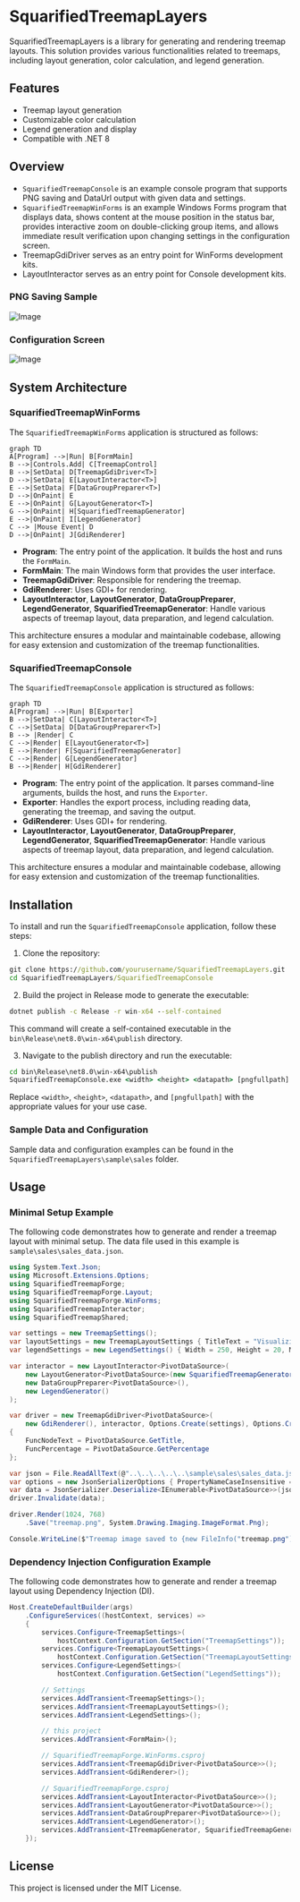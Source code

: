 # SquarifiedTreemapLayers

SquarifiedTreemapLayers is a library for generating and rendering treemap layouts. This solution provides various functionalities related to treemaps, including layout generation, color calculation, and legend generation.

## Features

- Treemap layout generation
- Customizable color calculation
- Legend generation and display
- Compatible with .NET 8

## Overview

- `SquarifiedTreemapConsole` is an example console program that supports PNG saving and DataUrl output with given data and settings.
- `SquarifiedTreemapWinForms` is an example Windows Forms program that displays data, shows content at the mouse position in the status bar, provides interactive zoom on double-clicking group items, and allows immediate result verification upon changing settings in the configuration screen.
- TreemapGdiDriver serves as an entry point for WinForms development kits.
- LayoutInteractor serves as an entry point for Console development kits.

### PNG Saving Sample

![Image](https://github.com/user-attachments/assets/c64b0c15-c753-4978-afa0-f73f93567d6a)

### Configuration Screen

![Image](https://github.com/user-attachments/assets/1db306a3-35a4-4b03-bb63-ea086d812807)

## System Architecture

### SquarifiedTreemapWinForms

The `SquarifiedTreemapWinForms` application is structured as follows:

```mermaid
graph TD 
A[Program] -->|Run| B[FormMain] 
B -->|Controls.Add| C[TreemapControl] 
B -->|SetData| D[TreemapGdiDriver<T>]
D -->|SetData| E[LayoutInteractor<T>] 
E -->|SetData| F[DataGroupPreparer<T>] 
D -->|OnPaint| E
E -->|OnPaint| G[LayoutGenerator<T>] 
G -->|OnPaint| H[SquarifiedTreemapGenerator] 
E -->|OnPaint| I[LegendGenerator]
C --> |Mouse Event| D
D -->|OnPaint| J[GdiRenderer] 
```

- **Program**: The entry point of the application. It builds the host and runs the `FormMain`.
- **FormMain**: The main Windows form that provides the user interface.
- **TreemapGdiDriver<T>**: Responsible for rendering the treemap.
- **GdiRenderer**: Uses GDI+ for rendering.
- **LayoutInteractor<T>**, **LayoutGenerator<T>**, **DataGroupPreparer<T>**, **LegendGenerator**, **SquarifiedTreemapGenerator**: Handle various aspects of treemap layout, data preparation, and legend calculation.

This architecture ensures a modular and maintainable codebase, allowing for easy extension and customization of the treemap functionalities.

### SquarifiedTreemapConsole

The `SquarifiedTreemapConsole` application is structured as follows:

```mermaid
graph TD 
A[Program] -->|Run| B[Exporter] 
B -->|SetData| C[LayoutInteractor<T>] 
C -->|SetData| D[DataGroupPreparer<T>]
B --> |Render| C
C -->|Render| E[LayoutGenerator<T>] 
E -->|Render| F[SquarifiedTreemapGenerator] 
C -->|Render| G[LegendGenerator]
B -->|Render| H[GdiRenderer] 
```

- **Program**: The entry point of the application. It parses command-line arguments, builds the host, and runs the `Exporter`.
- **Exporter**: Handles the export process, including reading data, generating the treemap, and saving the output.
- **GdiRenderer**: Uses GDI+ for rendering.
- **LayoutInteractor<T>**, **LayoutGenerator<T>**, **DataGroupPreparer<T>**, **LegendGenerator**, **SquarifiedTreemapGenerator**: Handle various aspects of treemap layout, data preparation, and legend calculation.

This architecture ensures a modular and maintainable codebase, allowing for easy extension and customization of the treemap functionalities.

## Installation

To install and run the `SquarifiedTreemapConsole` application, follow these steps:

1. Clone the repository:

```cmd
git clone https://github.com/yourusername/SquarifiedTreemapLayers.git
cd SquarifiedTreemapLayers/SquarifiedTreemapConsole
```

2. Build the project in Release mode to generate the executable:

```cmd
dotnet publish -c Release -r win-x64 --self-contained
```

This command will create a self-contained executable in the `bin\Release\net8.0\win-x64\publish` directory.

3. Navigate to the publish directory and run the executable:

```cmd
cd bin\Release\net8.0\win-x64\publish
SquarifiedTreemapConsole.exe <width> <height> <datapath> [pngfullpath]
```

Replace `<width>`, `<height>`, `<datapath>`, and `[pngfullpath]` with the appropriate values for your use case.

### Sample Data and Configuration

Sample data and configuration examples can be found in the `SquarifiedTreemapLayers\sample\sales` folder.  

## Usage

### Minimal Setup Example

The following code demonstrates how to generate and render a treemap layout with minimal setup. The data file used in this example is `sample\sales\sales_data.json`.

```csharp
using System.Text.Json;
using Microsoft.Extensions.Options;
using SquarifiedTreemapForge;
using SquarifiedTreemapForge.Layout;
using SquarifiedTreemapForge.WinForms;
using SquarifiedTreemapInteractor;
using SquarifiedTreemapShared;

var settings = new TreemapSettings();
var layoutSettings = new TreemapLayoutSettings { TitleText = "Visualizing Sales Revenue (Area) and Cost of Goods Sold Ratio (Color)", RootNodeTitle = "Total Sales", WeightColumn = "Weight", GroupColumns = ["Group1", "Group2", "Group3"], GroupBorderWidths = [4, 2], };
var legendSettings = new LegendSettings() { Width = 250, Height = 20, MinPer = 0.73, MaxPer = 1, MinBrightness = 0.2, MaxBrightness = 0.9, HuePositive = 2, HueNegative = 205, Saturation = 0.85, StepCount = 7, Margin = 1, IsOrderAsc = false, LegendFormat = "0%", IsShowLegend = true, IsShowPlusSign = true };

var interactor = new LayoutInteractor<PivotDataSource>(
    new LayoutGenerator<PivotDataSource>(new SquarifiedTreemapGenerator()),
    new DataGroupPreparer<PivotDataSource>(),
    new LegendGenerator()
);

var driver = new TreemapGdiDriver<PivotDataSource>(
    new GdiRenderer(), interactor, Options.Create(settings), Options.Create(layoutSettings), Options.Create(legendSettings))
{
    FuncNodeText = PivotDataSource.GetTitle,
    FuncPercentage = PivotDataSource.GetPercentage
};

var json = File.ReadAllText(@"..\..\..\..\..\sample\sales\sales_data.json");
var options = new JsonSerializerOptions { PropertyNameCaseInsensitive = true };
var data = JsonSerializer.Deserialize<IEnumerable<PivotDataSource>>(json, options) ?? [];
driver.Invalidate(data);

driver.Render(1024, 768)
    .Save("treemap.png", System.Drawing.Imaging.ImageFormat.Png);

Console.WriteLine($"Treemap image saved to {new FileInfo("treemap.png").FullName}");
```

### Dependency Injection Configuration Example

The following code demonstrates how to generate and render a treemap layout using Dependency Injection (DI).

```csharp
Host.CreateDefaultBuilder(args)
    .ConfigureServices((hostContext, services) =>
    {
        services.Configure<TreemapSettings>(
            hostContext.Configuration.GetSection("TreemapSettings"));
        services.Configure<TreemapLayoutSettings>(
            hostContext.Configuration.GetSection("TreemapLayoutSettings"));
        services.Configure<LegendSettings>(
            hostContext.Configuration.GetSection("LegendSettings"));

        // Settings
        services.AddTransient<TreemapSettings>();
        services.AddTransient<TreemapLayoutSettings>();
        services.AddTransient<LegendSettings>();

        // this project
        services.AddTransient<FormMain>();

        // SquarifiedTreemapForge.WinForms.csproj
        services.AddTransient<TreemapGdiDriver<PivotDataSource>>();
        services.AddTransient<GdiRenderer>();

        // SquarifiedTreemapForge.csproj
        services.AddTransient<LayoutInteractor<PivotDataSource>>();
        services.AddTransient<LayoutGenerator<PivotDataSource>>();
        services.AddTransient<DataGroupPreparer<PivotDataSource>>();
        services.AddTransient<LegendGenerator>();
        services.AddTransient<ITreemapGenerator, SquarifiedTreemapGenerator>();
    });
```

## License

This project is licensed under the MIT License.
